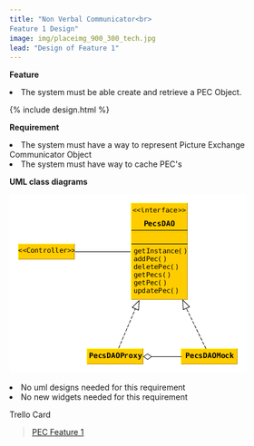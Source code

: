 ```yaml
---
title: "Non Verbal Communicator<br>
Feature 1 Design"
image: img/placeimg_900_300_tech.jpg
lead: "Design of Feature 1"
---
```



<p>
<b>Feature</b><br>
<li>The system must be able create and retrieve a PEC Object.</li>
</p>

{% include design.html %}

<p>
<b>Requirement</b><br>
<li>The system must have a way to represent Picture Exchange Communicator Object</li>
<li>The system must have way to cache PEC's</li>
</p>


<p>
<b>UML class diagrams</b>
</p>
<img src="img/nvc/Feature_1_Design.png">

<p>
<li>No uml designs needed for this requirement</li>
<li>No new widgets needed for this requirement</li>
</p>

<p>
Trello Card
</p>

<blockquote class="trello-card"><a href="https://trello.com/c/lujtgfFH/1-pec-feature-1">PEC Feature 1</a></blockquote><script src="https://p.trellocdn.com/embed.min.js"></script>
